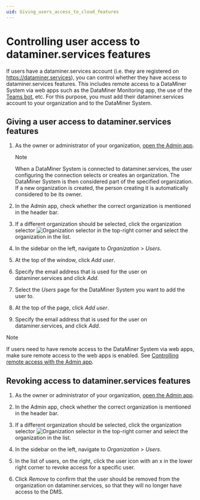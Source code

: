 ```yaml
---
uid: Giving_users_access_to_cloud_features
---
```


# Controlling user access to dataminer.services features

If users have a dataminer.services account (i.e. they are registered on <https://dataminer.services>), you can control whether they have access to dataminer.services features. This includes remote access to a DataMiner System via web apps such as the DataMiner Monitoring app, the use of the [Teams bot](xref:DataMiner_Teams_bot), etc. For this purpose, you must add their dataminer.services account to your organization and to the DataMiner System.

## Giving a user access to dataminer.services features

1. As the owner or administrator of your organization, [open the Admin app](xref:Accessing_the_Admin_app).

   > [!NOTE]
   > When a DataMiner System is connected to dataminer.services, the user configuring the connection selects or creates an organization. The DataMiner System is then considered part of the specified organization. If a new organization is created, the person creating it is automatically considered to be its owner.

1. In the Admin app, check whether the correct organization is mentioned in the header bar.

1. If a different organization should be selected, click the organization selector ![Organization selector](~/user-guide/images/Cloud_Admin_Selector_icon.png) in the top-right corner and select the organization in the list.

1. In the sidebar on the left, navigate to *Organization* > *Users*.

1. At the top of the window, click *Add user*.

1. Specify the email address that is used for the user on dataminer.services and click *Add*.

1. Select the *Users* page for the DataMiner System you want to add the user to.

1. At the top of the page, click *Add user*.

1. Specify the email address that is used for the user on dataminer.services, and click *Add*.

> [!NOTE]
> If users need to have remote access to the DataMiner System via web apps, make sure remote access to the web apps is enabled. See [Controlling remote access with the Admin app](xref:Controlling_remote_access).

## Revoking access to dataminer.services features

1. As the owner or administrator of your organization, [open the Admin app](xref:Accessing_the_Admin_app).

1. In the Admin app, check whether the correct organization is mentioned in the header bar.

1. If a different organization should be selected, click the organization selector ![Organization selector](~/user-guide/images/Cloud_Admin_Selector_icon.png) in the top-right corner and select the organization in the list.

1. In the sidebar on the left, navigate to *Organization* > *Users*.

1. In the list of users, on the right, click the user icon with an x in the lower right corner to revoke access for a specific user.

1. Click *Remove* to confirm that the user should be removed from the organization on dataminer.services, so that they will no longer have access to the DMS.
